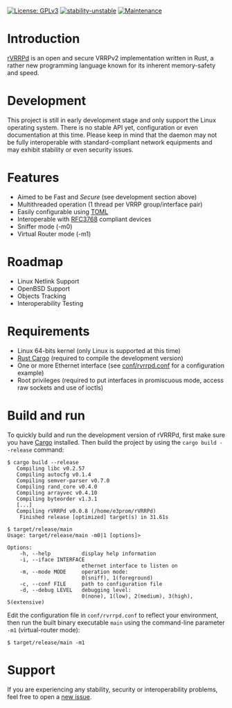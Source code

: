[![License: GPLv3](https://img.shields.io/badge/License-GPLv3-blue.svg)](https://github.com/e3prom/rVRRPd/blob/master/LICENSE)
[![stability-unstable](https://img.shields.io/badge/stability-unstable-yellow.svg)](https://github.com/e3prom/rVRRPd/releases)
[![Maintenance](https://img.shields.io/badge/Maintained%3F-yes-green.svg)](https://github.com/e3prom/rVRRPd/graphs/contributors)

# Introduction
[rVRRPd](https://github.com/e3prom/rVRRPd) is an open and secure VRRPv2 implementation written in Rust, a rather new programming language known for its inherent memory-safety and speed.

# Development
This project is still in early development stage and only support the Linux operating system. There is no stable API yet, configuration or even documentation at this time. Please keep in mind that the daemon may not be fully interoperable with standard-compliant network equipments and may exhibit stability or even security issues.

# Features
 * Aimed to be Fast and _Secure_ (see development section above)
 * Multithreaded operation (1 thread per VRRP group/interface pair)
 * Easily configurable using [TOML](https://github.com/toml-lang/toml)
 * Interoperable with [RFC3768](https://tools.ietf.org/html/rfc3768) compliant devices
 * Sniffer mode (-m0)
 * Virtual Router mode (-m1)

# Roadmap
 * Linux Netlink Support
 * OpenBSD Support
 * Objects Tracking
 * Interoperability Testing

# Requirements
 * Linux 64-bits kernel (only Linux is supported at this time)
 * [Rust Cargo](https://doc.rust-lang.org/cargo/) (required to compile the development version)
 * One or more Ethernet interface (see [conf/rvrrpd.conf](conf/rvrrpd.conf) for a configuration example)
 * Root privileges (required to put interfaces in promiscuous mode, access raw sockets and use of ioctls)

# Build and run
To quickly build and run the development version of rVRRPd, first make sure you have [Cargo](https://doc.rust-lang.org/cargo/) installed. Then build the project by using the `cargo build --release` command:
```
$ cargo build --release
   Compiling libc v0.2.57
   Compiling autocfg v0.1.4
   Compiling semver-parser v0.7.0
   Compiling rand_core v0.4.0
   Compiling arrayvec v0.4.10
   Compiling byteorder v1.3.1
   [...]
   Compiling rVRRPd v0.0.8 (/home/e3prom/rVRRPd)
    Finished release [optimized] target(s) in 31.61s

$ target/release/main
Usage: target/release/main -m0|1 [options]>

Options:
    -h, --help          display help information
    -i, --iface INTERFACE
                        ethernet interface to listen on
    -m, --mode MODE     operation mode:
                        0(sniff), 1(foreground)
    -c, --conf FILE     path to configuration file
    -d, --debug LEVEL   debugging level:
                        0(none), 1(low), 2(medium), 3(high), 5(extensive)

```
Edit the configuration file in `conf/rvrrpd.conf` to reflect your environment, then run the built binary executable `main` using the command-line parameter `-m1` (virtual-router mode):
```
$ target/release/main -m1
```

# Support
If you are experiencing any stability, security or interoperability problems, feel free to open a [new issue](https://github.com/e3prom/rVRRPd/issues/new).
